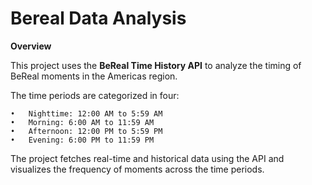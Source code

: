# Bereal Data Analysis

**Overview**

This project uses the **BeReal Time History API** to analyze the timing of BeReal moments in the Americas region.

The time periods are categorized in four:

	•	Nighttime: 12:00 AM to 5:59 AM
	•	Morning: 6:00 AM to 11:59 AM
	•	Afternoon: 12:00 PM to 5:59 PM
	•	Evening: 6:00 PM to 11:59 PM

The project fetches real-time and historical data using the API and visualizes the frequency of moments across the time periods.
